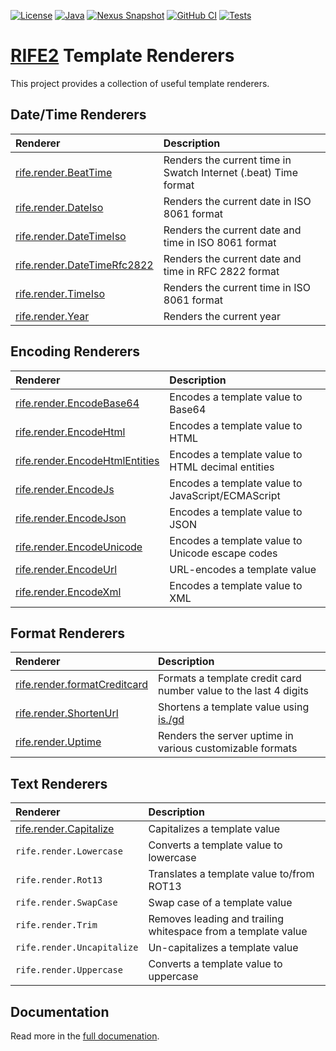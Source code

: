 [![License](https://img.shields.io/badge/license-Apache%20License%202.0-blue.svg)](https://opensource.org/licenses/Apache-2.0)
[![Java](https://img.shields.io/badge/java-17%2B-blue)](https://www.oracle.com/java/technologies/javase/jdk17-archive-downloads.html)
[![Nexus Snapshot](https://img.shields.io/nexus/s/com.uwyn.rife2/rife2-renderers?server=https%3A%2F%2Fs01.oss.sonatype.org%2F)](https://s01.oss.sonatype.org/content/repositories/snapshots/com/uwyn/rife2/rife2-renderers/)
[![GitHub CI](https://github.com/rife2/rife2-template-renderers/actions/workflows/gradle.yml/badge.svg)](https://github.com/rife2/rife2-template-renderers/actions/workflows/gradle.yml)
[![Tests](https://rife2.com/tests-badge/badge/com.uwyn.rife2/rife2-renderers)](https://github.com/rife2/rife2-template-renderers/actions/workflows/gradle.yml)

# [RIFE2](https://rife2.com/) Template Renderers

This project provides a collection of useful template renderers.

## Date/Time Renderers

| Renderer                                                                                                          | Description                                                     |
|:------------------------------------------------------------------------------------------------------------------|:----------------------------------------------------------------|
| [rife.render.BeatTime](https://github.com/rife2/rife2-template-renderers/wiki/rife.render.BeatTime)               | Renders the current time in Swatch Internet (.beat) Time format |
| [rife.render.DateIso](https://github.com/rife2/rife2-template-renderers/wiki/rife.render.DateIso)                 | Renders the current date in ISO 8061 format                     |
| [rife.render.DateTimeIso](https://github.com/rife2/rife2-template-renderers/wiki/rife.render.DateTimeIso)         | Renders the current date and time in ISO 8061 format            |
| [rife.render.DateTimeRfc2822](https://github.com/rife2/rife2-template-renderers/wiki/rife.render.DateTimeRfc2822) | Renders the current date and time in RFC 2822 format            |
| [rife.render.TimeIso](https://github.com/rife2/rife2-template-renderers/wiki/rife.render.TimeIso)                 | Renders the current time in ISO 8061 format                     |
| [rife.render.Year](https://github.com/rife2/rife2-template-renderers/wiki/rife.rennder.Year)                      | Renders the current year                                        |

## Encoding Renderers

| Renderer                                                                                                                 | Description                                            |
|:-------------------------------------------------------------------------------------------------------------------------|:-------------------------------------------------------|
| [rife.render.EncodeBase64](https://github.com/rife2/rife2-template-renderers/wiki/rife.render.EncodeBase64)              | Encodes a template value to Base64                     |
| [rife.render.EncodeHtml](https://github.com/rife2/rife2-template-renderers/wiki/rife.render.EncodeHtml)                  | Encodes a template value to HTML                       |
| [rife.render.EncodeHtmlEntities](https://github.com/rife2/rife2-template-renderers/wiki/rife.render.EncodeHtmlEntities0) | Encodes a template value to HTML decimal entities      |
| [rife.render.EncodeJs](https://github.com/rife2/rife2-template-renderers/wiki/rife.render.EncodeJs)                      | Encodes a template value to JavaScript/ECMAScript      |
| [rife.render.EncodeJson](https://github.com/rife2/rife2-template-renderers/wiki/rife.render.EncodeJson)                  | Encodes a template value to JSON                       |
| [rife.render.EncodeUnicode](https://github.com/rife2/rife2-template-renderers/wiki/rife.render.EncodeUnicode)            | Encodes a template value to Unicode escape codes       |
| [rife.render.EncodeUrl](https://github.com/rife2/rife2-template-renderers/wiki/rife.render.EncodeUrl)                    | URL-encodes a template value                           |
| [rife.render.EncodeXml](https://github.com/rife2/rife2-template-renderers/wiki/rife.render.EncodeXml)                    | Encodes a template value to XML                        |

## Format Renderers

| Renderer                                                                                                            | Description                                                      |
|:--------------------------------------------------------------------------------------------------------------------|:-----------------------------------------------------------------|
| [rife.render.formatCreditcard](https://github.com/rife2/rife2-template-renderers/wiki/rife.render.FormatCreditCard) | Formats a template credit card number value to the last 4 digits |
| [rife.render.ShortenUrl](https://github.com/rife2/rife2-template-renderers/wiki/rife.render.ShortenUrl)             | Shortens a template value using [is./gd](https://is.gd/)         |
| [rife.render.Uptime](https://github.com/rife2/rife2-template-renderers/wiki/rife.render.Uptime)                     | Renders the server uptime in various customizable formats        |


## Text Renderers

| Renderer                                                                                                | Description                                                   |
|:--------------------------------------------------------------------------------------------------------|:--------------------------------------------------------------|
| [rife.render.Capitalize](https://github.com/rife2/rife2-template-renderers/wiki/rife.render.Capitalize) | Capitalizes a template value                                  |
| `rife.render.Lowercase`                                                                                 | Converts a template value to lowercase                        |
| `rife.render.Rot13`                                                                                     | Translates a template value to/from ROT13                     |
| `rife.render.SwapCase`                                                                                  | Swap case of a template value                                 |
| `rife.render.Trim`                                                                                      | Removes leading and trailing whitespace from a template value |
| `rife.render.Uncapitalize`                                                                              | Un-capitalizes a template value                               |
| `rife.render.Uppercase`                                                                                 | Converts a template value to uppercase                        |

## Documentation

Read more in the [full documenation](https://github.com/rife2/rife2-template-renderers/wiki).